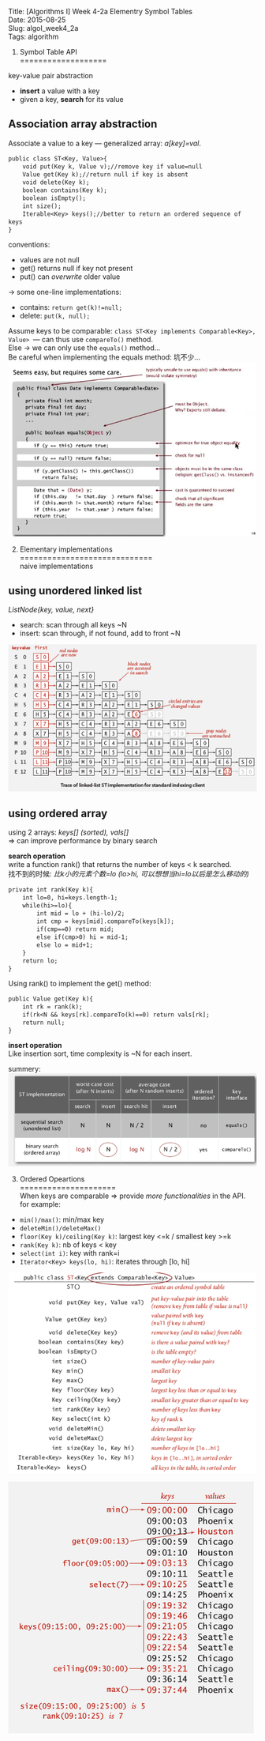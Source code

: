 Title: [Algorithms I] Week 4-2a Elementry Symbol Tables   
Date: 2015-08-25   
Slug:  algoI_week4_2a      
Tags: algorithm   
   
1. Symbol Table API   
===================   
   
key-value pair abstraction    
   
* **insert** a value with a key   
* given a key, **search** for its value   
   
   
Association array abstraction   
-----------------------------   
Associate a value to a key — generalized array: *a[key]=val*.    
   
	public class ST<Key, Value>{   
		void put(Key k, Value v);//remove key if value=null   
		Value get(Key k);//return null if key is absent   
		void delete(Key k);   
		boolean contains(Key k);   
		boolean isEmpty();   
		int size();   
		Iterable<Key> keys();//better to return an ordered sequence of keys   
	}   
   
   
conventions:    
   
* values are not null   
* get() returns null if key not present   
* put() can *overwrite* older value   
   
   
→ some one-line implementations:    
   
* contains: ``return get(k)!=null;``   
* delete: ``put(k, null);``   
   
   
Assume keys to be comparable: ``class ST<Key implements Comparable<Key>, Value> ``— can thus use ``compareTo()`` method.    
Else →  we can only use the ``equals()`` method...    
Be careful when implementing the equals method: 坑不少...    
![](algoI_week4_2a/pasted_image.png)   
   
   
2. Elementary implementations   
=============================   
naive implementations   
   
using unordered linked list   
---------------------------   
*ListNode{key, value, next}*   
   
* search: scan through all keys ~N   
* insert: scan through, if not found, add to front ~N   
   
![](algoI_week4_2a/pasted_image001.png)   
   
using ordered array   
-------------------   
using 2 arrays: *keys[] (sorted), vals[]*   
⇒ can improve performance by binary search   
   
**search operation**   
write a function rank() that returns the number of keys < k searched.    
找不到的时候: *比k小的元素个数=lo (lo>hi, 可以想想当hi=lo以后是怎么移动的)*   
   
	private int rank(Key k){   
		int lo=0, hi=keys.length-1;   
		while(hi>=lo){   
			int mid = lo + (hi-lo)/2;   
			int cmp = keys[mid].compareTo(keys[k]);   
			if(cmp==0) return mid;   
			else if(cmp>0) hi = mid-1;   
			else lo = mid+1;   
		}   
		return lo;   
	}   
   
   
Using rank() to implement the get() method:    
   
	public Value get(Key k){   
		int rk = rank(k);   
		if(rk<N && keys[rk].compareTo(k)==0) return vals[rk];   
		return null;   
	}   
   
   
**insert operation**   
Like insertion sort, time complexity is ~N for each insert.    
   
summery:    
![](algoI_week4_2a/pasted_image002.png)   
   
3. Ordered Opeartions   
=====================   
When keys are comparable ⇒ provide *more functionalities* in the API.    
for example:    
   
* ``min()/max()``: min/max key   
* ``deleteMin()/deleteMax()``   
* ``floor(Key k)/ceiling(Key k)``: largest key <=k / smallest key >=k   
* ``rank(Key k)``: nb of keys < key   
* ``select(int i)``: key with rank=i   
* ``Iterator<Key> keys(lo, hi)``: iterates through [lo, hi]   
   
   
![](algoI_week4_2a/pasted_image004.png)   
   
![](algoI_week4_2a/pasted_image003.png)   
   
